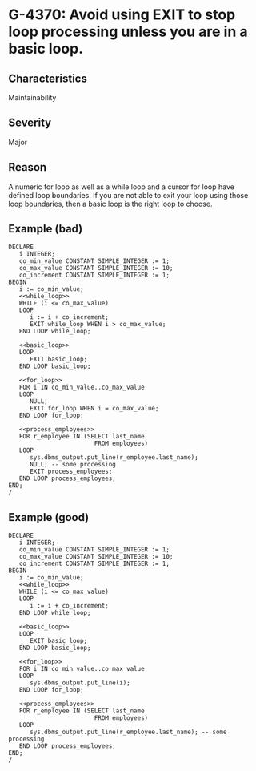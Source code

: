 # G-4370: Avoid using EXIT to stop loop processing unless you are in a basic loop.

## Characteristics

Maintainability

## Severity

Major

## Reason

A numeric for loop as well as a while loop and a cursor for loop have defined loop boundaries. If you are not able to exit your loop using those loop boundaries, then a basic loop is the right loop to choose.

## Example (bad)

```
DECLARE
   i INTEGER;
   co_min_value CONSTANT SIMPLE_INTEGER := 1;
   co_max_value CONSTANT SIMPLE_INTEGER := 10;
   co_increment CONSTANT SIMPLE_INTEGER := 1;
BEGIN
   i := co_min_value;
   <<while_loop>>
   WHILE (i <= co_max_value) 
   LOOP 
      i := i + co_increment; 
      EXIT while_loop WHEN i > co_max_value;
   END LOOP while_loop;

   <<basic_loop>>
   LOOP 
      EXIT basic_loop;
   END LOOP basic_loop;

   <<for_loop>>
   FOR i IN co_min_value..co_max_value
   LOOP 
      NULL;
      EXIT for_loop WHEN i = co_max_value;
   END LOOP for_loop;

   <<process_employees>>
   FOR r_employee IN (SELECT last_name
                        FROM employees)
   LOOP
      sys.dbms_output.put_line(r_employee.last_name);
      NULL; -- some processing
      EXIT process_employees;
   END LOOP process_employees;
END;
/
```

## Example (good)

```
DECLARE
   i INTEGER;
   co_min_value CONSTANT SIMPLE_INTEGER := 1;
   co_max_value CONSTANT SIMPLE_INTEGER := 10;
   co_increment CONSTANT SIMPLE_INTEGER := 1;
BEGIN
   i := co_min_value;
   <<while_loop>>
   WHILE (i <= co_max_value) 
   LOOP 
      i := i + co_increment; 
   END LOOP while_loop;

   <<basic_loop>>
   LOOP 
      EXIT basic_loop;
   END LOOP basic_loop;

   <<for_loop>>
   FOR i IN co_min_value..co_max_value
   LOOP 
      sys.dbms_output.put_line(i);
   END LOOP for_loop;

   <<process_employees>>
   FOR r_employee IN (SELECT last_name
                        FROM employees)
   LOOP
      sys.dbms_output.put_line(r_employee.last_name); -- some processing
   END LOOP process_employees;
END;
/
```